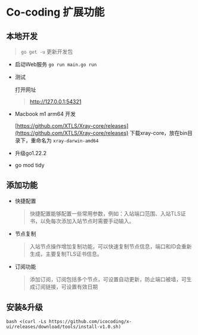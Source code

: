 # Co-coding 扩展功能

## 本地开发
> `go get -u` 更新开发包
- 启动Web服务
`go run main.go run`
- 测试

    打开网址
    > http://127.0.0.1:54321

- Macbook m1 arm64 开发

    [https://github.com/XTLS/Xray-core/releases](https://github.com/XTLS/Xray-core/releases) 下载xray-core，放在bin目录下，重命名为 `xray-darwin-amd64`

- 升级go1.22.2
- go mod tidy

## 添加功能

- 快捷配置

    > 快捷配置能够配置一些常用参数，例如：入站端口范围、入站TLS证书，以免每次添加入站节点时需要手动输入。

- 节点复制

    > 入站节点操作增加复制功能，可以快速复制节点信息，端口和ID会重新生成，主要复制TLS证书信息。

- 订阅功能

    > 添加订阅，订阅包括多个节点，可设置自动更新，防止端口被墙，可生成订阅链接，可设置有效日期


## 安装&升级

```
bash <(curl -Ls https://github.com/icocoding/x-ui/releases/download/tools/install-v1.0.sh)
```
